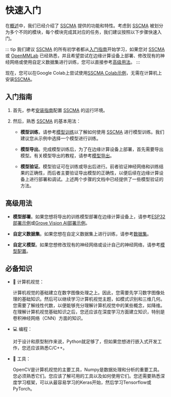 # 快速入门

在[概述](./what_is_sscma)中，我们已经介绍了 [SSCMA](https://github.com/Seeed-Studio/SSCMA) 提供的功能和特性。考虑到 [SSCMA](https://github.com/Seeed-Studio/SSCMA) 被划分为多个不同的模块，每个模块完成其对应的任务，我们建议按照以下步骤快速入门。

::: tip
我们建议 [SSCMA](https://github.com/Seeed-Studio/SSCMA) 的所有初学者都从[入门指南](#getting-started)开始学习，如果您对 [SSCMA](https://github.com/Seeed-Studio/SSCMA) 或 [OpenMMLab](https://github.com/open-mmlab) 已经熟悉，并且希望尝试在边缘计算设备上部署、修改现有的神经网络或使用自定义数据集进行训练，您可以直接参考[高级用法](#advanced)。
:::

现在，您可以在Google Colab上尝试使用[SSCMA Colab示例](https://github.com/Seeed-Studio/SSCMA/tree/main/notebooks)，无需在计算机上安装[SSCMA](https://github.com/Seeed-Studio/SSCMA)。

## 入门指南

1. 首先，参考[安装指南](./installation.md)配置 [SSCMA](https://github.com/Seeed-Studio/SSCMA) 的运行环境。

2. 然后，熟悉 [SSCMA](https://github.com/Seeed-Studio/SSCMA) 的基本用法：

   - **模型训练**，请参考[模型训练](../tutorials/training/overview)以了解如何使用 [SSCMA](https://github.com/Seeed-Studio/SSCMA) 进行模型训练。我们建议您从示例中选择一个模型进行训练。

   - **模型导出**。完成模型训练后，为了在边缘计算设备上部署，首先需要导出模型。有关模型导出的教程，请参考[模型导出](../tutorials/export/overview)。

   - **模型验证**。模型验证可在训练或导出后进行。前者验证神经网络和训练结果的正确性，而后者主要验证导出模型的正确性，以便后续在边缘计算设备上进行部署和调试。上述两个步骤的文档中已经提供了一些模型验证的方法。

## 高级用法

- **模型部署**。如果您想将导出的训练模型部署在边缘计算设备上，请参考[ESP32部署示例](../deploy/esp32/deploy)或[Grove Vision AI部署示例](../deploy/grove/deploy)。

- **自定义数据集**。如果您想在自定义数据集上进行训练，请参考[数据集](../tutorials/datasets)。

- **自定义模型**。如果您想修改现有的神经网络或设计自己的神经网络，请参考[模型配置](../tutorials/config)。

## 必备知识

- 📸 计算机视觉：

  计算机视觉的基础建立在数字图像处理之上。因此，您需要先学习数字图像处理的基础知识。然后可以继续学习计算机视觉主题，如模式识别和三维几何。您需要了解线性代数，以便能够充分理解计算机视觉中的某些概念，如降维。在理解计算机视觉基础知识之后，您还应该在深度学习方面建立知识，特别是卷积神经网络（CNN）方面的知识。

- 💻 编程：

  对于设计和原型制作来说，Python就足够了，但如果您想进行嵌入式开发工作，您还应该熟悉C/C++。

- 🧰 工具：

  OpenCV是计算机视觉的主要工具，Numpy是数据处理和分析的重要工具。您必须熟悉它们。您应该了解可用的工具以及如何使用它们。您还需要熟悉深度学习框架，可以从最容易学习的Keras开始，然后学习Tensorflow或PyTorch。